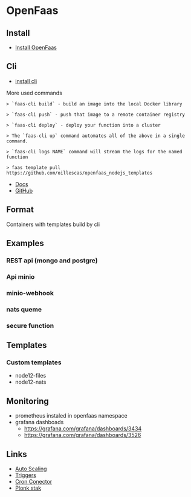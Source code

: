 # OpenFaas

## Install
- [Install OpenFaas](install.md)

## Cli
- [install cli](https://docs.openfaas.com/cli/install/)

More used commands

    > `faas-cli build` - build an image into the local Docker library

    > `faas-cli push` - push that image to a remote container registry

    > `faas-cli deploy` - deploy your function into a cluster

    > The `faas-cli up` command automates all of the above in a single command.

    > `faas-cli logs NAME` command will stream the logs for the named function

    > faas template pull https://github.com/oillescas/openfaas_nodejs_templates

- [Docs](https://blog.alexellis.io/quickstart-openfaas-cli/)
- [GitHub](https://github.com/openfaas/faas-cli)


## Format
Containers with templates build by cli

## Examples
### REST api (mongo and postgre)
### Api minio 
### minio-webhook
### nats queme
### secure function

## Templates

### Custom templates
- node12-files
- node12-nats

## Monitoring
- prometheus instaled in openfaas namespace
- grafana dashboads
    - https://grafana.com/grafana/dashboards/3434
    - https://grafana.com/grafana/dashboards/3526

## Links
- [Auto Scaling](https://docs.openfaas.com/architecture/autoscaling/)
- [Triggers](https://docs.openfaas.com/reference/triggers/)
- [Cron Conector](https://github.com/openfaas/cron-connector)
- [Plonk stak](https://www.openfaas.com/blog/plonk-stack/)